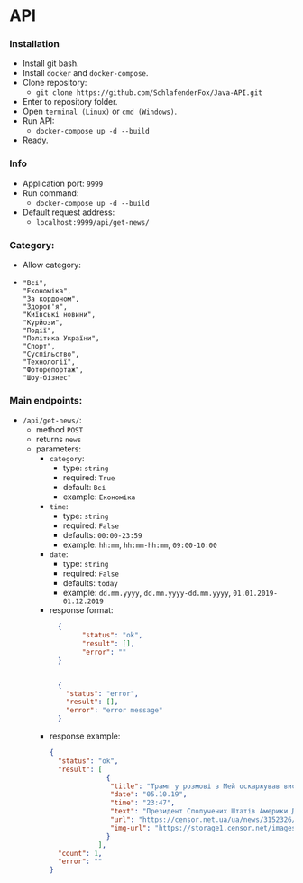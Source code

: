 # API

### Installation
  - Install git bash.
  - Install `docker` and `docker-compose`.
  - Clone repository:
    - ```git clone https://github.com/SchlafenderFox/Java-API.git```
  - Enter to repository folder.
  - Open `terminal (Linux)` or `cmd (Windows)`.
  - Run API:
    - ```docker-compose up -d --build```
  - Ready.

### Info
  - Application port: `9999`
  - Run command:
    - ```docker-compose up -d --build```
  - Default request address:
    - ```localhost:9999/api/get-news/```  
  
### Category:
 - Allow category:
 - ```
   "Всі",
   "Економіка",
   "За кордоном",
   "Здоров'я",
   "Київські новини",
   "Курйози",
   "Події",
   "Політика України",
   "Спорт",
   "Суспільство",
   "Технології",
   "Фоторепортаж",
   "Шоу-бізнес"
   ``` 
 
### Main endpoints:
   
  - `/api/get-news/`:
    - method `POST`
    - returns `news`
    - parameters:
      - `category`:
        - type: `string`
        - required: `True`
        - default: `Всі`
        - example: `Економіка`
      - `time`:
        - type: `string`
        - required: `False`
        - defaults: `00:00-23:59`
        - example: `hh:mm`, `hh:mm-hh:mm`, `09:00-10:00`
      - `date`:
        - type: `string`
        - required: `False`
        - defaults: `today`
        - example: `dd.mm.yyyy`, `dd.mm.yyyy-dd.mm.yyyy`, `01.01.2019-01.12.2019`
      - response format:
        ```json
          {
                "status": "ok",
                "result": [],
                "error": ""
          }
           
        ```
        ```json
          {
            "status": "error",
            "result": [],
            "error": "error message"
          }
        ```
      - response example:
        ```json
        {
          "status": "ok",
          "result": [
                      {
                       "title": "Трамп у розмові з Мей оскаржував висновки розвідслужб Великої Британії щодопричетності Росії до отруєння Скрипаля, - WP",
                       "date": "05.10.19",
                       "time": "23:47",
                       "text": "Президент Сполучених Штатів Америки Дональд Трамп у телефонній розмові з колишнім прем'єр-міністром Великої Британії Терезою Мей засумнівався впричетності Росії до отруєння Скрипалів.", 
                       "url": "https://censor.net.ua/ua/news/3152326/tramp_u_rozmovi_z_meyi_oskarjuvav_vysnovky_rozvidslujb_velykoyi_brytaniyi_schodo_prychetnosti_rosiyi",
                       "img-url": "https://storage1.censor.net/images/1/1/b/b/11bb19b9be3de92f26e09d8b37ec3d8c/censor_news_small.jpg"
                      }
                    ],
          "count": 1,
          "error": ""
        }
        ```